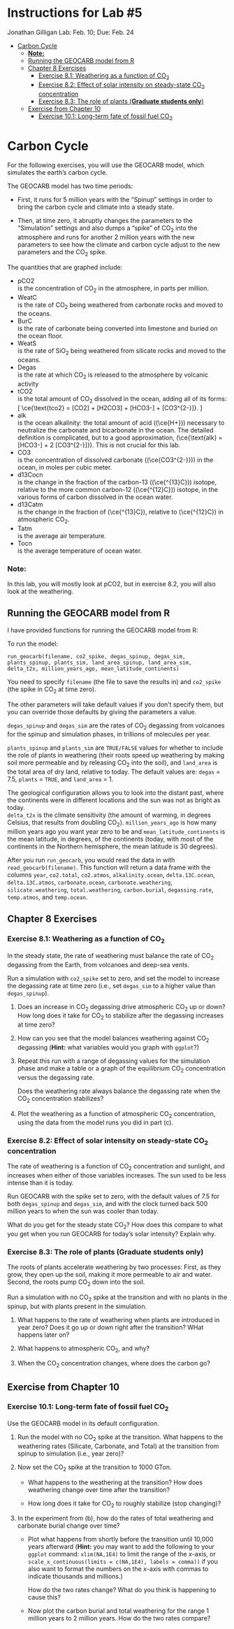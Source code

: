 Instructions for Lab \#5
================
Jonathan Gilligan
Lab: Feb. 10; Due: Feb. 24

  - [Carbon Cycle](#carbon-cycle)
      - [**Note:**](#note)
      - [Running the GEOCARB model from
        R](#running-the-geocarb-model-from-r)
      - [Chapter 8 Exercises](#chapter-8-exercises)
          - [Exercise 8.1: Weathering as a function of
            CO<sub>2</sub>](#exercise-8.1-weathering-as-a-function-of-co2)
          - [Exercise 8.2: Effect of solar intensity on steady-state
            CO<sub>2</sub>
            concentration](#exercise-8.2-effect-of-solar-intensity-on-steady-state-co2-concentration)
          - [Exercise 8.3: The role of plants (**Graduate students
            only**)](#exercise-8.3-the-role-of-plants-graduate-students-only)
      - [Exercise from Chapter 10](#exercise-from-chapter-10)
          - [Exercise 10.1: Long-term fate of fossil fuel
            CO<sub>2</sub>](#exercise-10.1-long-term-fate-of-fossil-fuel-co2)

# Carbon Cycle

For the following exercises, you will use the GEOCARB model, which
simulates the earth’s carbon cycle.

The GEOCARB model has two time periods:

  - First, it runs for 5 million years with the “Spinup” settings in
    order to bring the carbon cycle and climate into a steady state.

  - Then, at time zero, it abruptly changes the parameters to the
    “Simulation” settings and also dumps a “spike” of CO<sub>2</sub>
    into the atmosphere and runs for another 2 million years with the
    new parameters to see how the climate and carbon cycle adjust to the
    new parameters and the CO<sub>2</sub> spike.

The quantities that are graphed include:

  - pCO2  
    is the concentration of CO<sub>2</sub> in the atmosphere, in parts
    per million.
  - WeatC  
    is the rate of CO<sub>2</sub> being weathered from carbonate rocks
    and moved to the oceans.
  - BurC  
    is the rate of carbonate being converted into limestone and buried
    on the ocean floor.
  - WeatS  
    is the rate of SiO<sub>2</sub> being weathered from silicate rocks
    and moved to the oceans.
  - Degas  
    is the rate at which CO<sub>2</sub> is released to the atmosphere by
    volcanic activity
  - tCO2  
    is the total amount of CO<sub>2</sub> dissolved in the ocean, adding
    all of its forms:
    \[ \ce{\text{tco2} = [CO2] + [H2CO3] + [HCO3-] + [CO3^{2-}]}. \]
  - alk  
    is the ocean alkalinity: the total amount of acid (\(\ce{H+}\))
    necessary to neutralize the carbonate and bicarbonate in the ocean.
    The detailed definition is complicated, but to a good approximation,
    \(\ce{\text{alk} = [HCO3-] + 2 [CO3^{2-}]}\). This is not crucial
    for this lab.
  - CO3  
    is the concentration of dissolved carbonate (\(\ce{CO3^{2-}}\)) in
    the ocean, in moles per cubic meter.
  - d13Cocn  
    is the change in the fraction of the carbon-13 (\(\ce{^{13}C}\))
    isotope, relative to the more common carbon-12 (\(\ce{^{12}C}\))
    isotope, in the various forms of carbon dissolved in the ocean
    water.
  - d13Catm  
    is the change in the fraction of \(\ce{^{13}C}\), relative to
    \(\ce{^{12}C}\) in atmospheric CO<sub>2</sub>.
  - Tatm  
    is the average air temperature.
  - Tocn  
    is the average temperature of ocean water.

### **Note:**

In this lab, you will mostly look at pCO2, but in exercise 8.2, you will
also look at the weathering.

## Running the GEOCARB model from R

I have provided functions for running the GEOCARB model from R:

To run the model:

    run_geocarb(filename, co2_spike, degas_spinup, degas_sim,
    plants_spinup, plants_sim, land_area_spinup, land_area_sim,
    delta_t2x, million_years_ago, mean_latitude_continents)

You need to specify `filename` (the file to save the results in) and
`co2_spike` (the spike in CO<sub>2</sub> at time zero).

The other parameters will take default values if you don’t specify them,
but you can override those defaults by giving the parameters a value.

`degas_spinup` and `degas_sim` are the rates of CO<sub>2</sub> degassing
from volcanoes for the spinup and simulation phases, in trillions of
molecules per year.

`plants_spinup` and `plants_sim` are `TRUE/FALSE` values for whether to
include the role of plants in weathering (their roots speed up
weathering by making soil more permeable and by releasing CO<sub>2</sub>
into the soil), and `land_area` is the total area of dry land, relative
to today. The default values are: `degas` = 7.5, `plants` = `TRUE`, and
`land_area` = 1.

The geological configuration allows you to look into the distant past,
where the continents were in different locations and the sun was not as
bright as today.  
`delta_t2x` is the climate sensitivity (the amount of warming, in
degrees Celsius, that results from doubling CO<sub>2</sub>).
`million_years_ago` is how many million years ago you want year zero to
be and `mean_latitude_continents` is the mean latitude, in degrees, of
the continents (today, with most of the continents in the Northern
hemisphere, the mean latitude is 30 degrees).

After you run `run_geocarb`, you would read the data in with
`read_geocarb(filename)`. This function will return a data frame with
the columns `year`, `co2.total`, `co2.atmos`, `alkalinity.ocean`,
`delta.13C.ocean`, `delta.13C.atmos`, `carbonate.ocean`,
`carbonate.weathering`, `silicate.weathering`, `total.weathering`,
`carbon.burial`, `degassing.rate`, `temp.atmos`, and `temp.ocean`.

## Chapter 8 Exercises

### Exercise 8.1: Weathering as a function of CO<sub>2</sub>

In the steady state, the rate of weathering must balance the rate of
CO<sub>2</sub> degassing from the Earth, from volcanoes and deep-sea
vents.

Run a simulation with `co2_spike` set to zero, and set the model to
increase the degassing rate at time zero (i.e., set `degas_sim` to a
higher value than `degas_spinup`).

1)  Does an increase in CO<sub>2</sub> degassing drive atmospheric
    CO<sub>2</sub> up or down? How long does it take for CO<sub>2</sub>
    to stabilize after the degassing increases at time zero?

2)  How can you see that the model balances weathering against
    CO<sub>2</sub> degassing (**Hint:** what variables would you graph
    with `ggplot`?)

3)  Repeat this run with a range of degassing values for the simulation
    phase and make a table or a graph of the equilibrium CO<sub>2</sub>
    concentration versus the degassing rate.
    
    Does the weathering rate always balance the degassing rate when the
    CO<sub>2</sub> concentration stabilizes?

4)  Plot the weathering as a function of atmospheric CO<sub>2</sub>
    concentration, using the data from the model runs you did in part
    (c).

### Exercise 8.2: Effect of solar intensity on steady-state CO<sub>2</sub> concentration

The rate of weathering is a function of CO<sub>2</sub> concentration and
sunlight, and increases when either of those variables increases. The
sun used to be less intense than it is today.

Run GEOCARB with the spike set to zero, with the default values of 7.5
for both `degas_spinup` and `degas_sim`, and with the clock turned back
500 million years to when the sun was cooler than today.

What do you get for the steady state CO<sub>2</sub>? How does this
compare to what you get when you run GEOCARB for today’s solar
intensity? Explain why.

### Exercise 8.3: The role of plants (**Graduate students only**)

The roots of plants accelerate weathering by two processes: First, as
they grow, they open up the soil, making it more permeable to air and
water. Second, the roots pump CO<sub>2</sub> down into the soil.

Run a simulation with no CO<sub>2</sub> spike at the transition and with
no plants in the spinup, but with plants present in the simulation.

1)  What happens to the rate of weathering when plants are introduced in
    year zero? Does it go up or down right after the transition? WHat
    happens later on?

2)  What happens to atmospheric CO<sub>2</sub>, and why?

3)  When the CO<sub>2</sub> concentration changes, where does the carbon
    go?

## Exercise from Chapter 10

### Exercise 10.1: Long-term fate of fossil fuel CO<sub>2</sub>

Use the GEOCARB model in its default configuration.

1)  Run the model with no CO<sub>2</sub> spike at the transition. What
    happens to the weathering rates (Silicate, Carbonate, and Total) at
    the transition from spinup to simulation (i.e., year zero)?

2)  Now set the CO<sub>2</sub> spike at the transition to 1000 GTon.
    
      - What happens to the weathering at the transition? How does
        weathering change over time after the transition?
    
      - How long does it take for CO<sub>2</sub> to roughly stabilize
        (stop changing)?

3)  In the experiment from (b), how do the rates of total weathering and
    carbonate burial change over time?
    
      - Plot what happens from shortly before the transition until
        10,000 years afterward (**Hint:** you may want to add the
        following to your `ggplot` command: `xlim(NA,1E4)` to limit the
        range of the *x*-axis, or `scale_x_continuous(limits =
        c(NA,1E4), labels = comma))` if you also want to format the
        numbers on the *x*-axis with commas to indicate thousands and
        millions.)
        
        How do the two rates change? What do you think is happening to
        cause this?
    
      - Now plot the carbon burial and total weathering for the range 1
        million years to 2 million years. How do the two rates compare?
